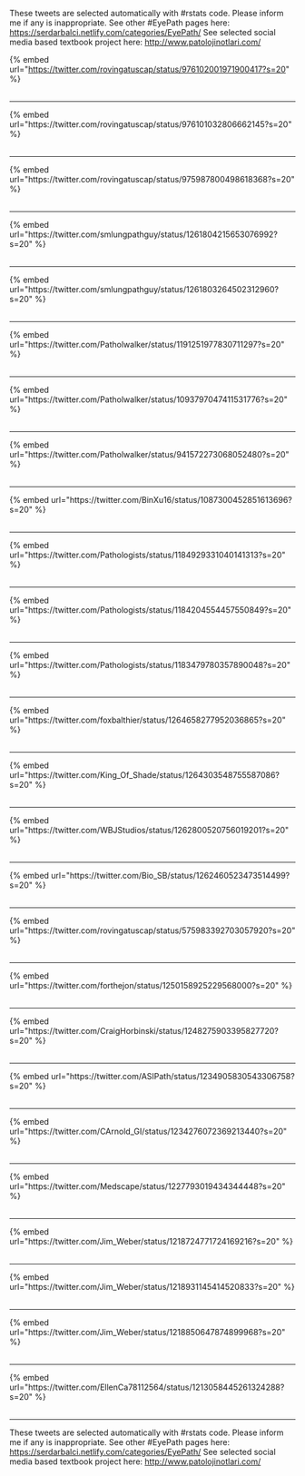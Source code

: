 

These tweets are selected automatically with #rstats code. Please inform me if any is inappropriate.
See other #EyePath pages here: https://serdarbalci.netlify.com/categories/EyePath/ 
See selected social media based textbook project here: http://www.patolojinotlari.com/

{% embed url="https://twitter.com/rovingatuscap/status/976102001971900417?s=20" %}<br>
<br>
<hr>
{% embed url="https://twitter.com/rovingatuscap/status/976101032806662145?s=20" %}<br>
<br>
<hr>
{% embed url="https://twitter.com/rovingatuscap/status/975987800498618368?s=20" %}<br>
<br>
<hr>
{% embed url="https://twitter.com/smlungpathguy/status/1261804215653076992?s=20" %}<br>
<br>
<hr>
{% embed url="https://twitter.com/smlungpathguy/status/1261803264502312960?s=20" %}<br>
<br>
<hr>
{% embed url="https://twitter.com/Patholwalker/status/1191251977830711297?s=20" %}<br>
<br>
<hr>
{% embed url="https://twitter.com/Patholwalker/status/1093797047411531776?s=20" %}<br>
<br>
<hr>
{% embed url="https://twitter.com/Patholwalker/status/941572273068052480?s=20" %}<br>
<br>
<hr>
{% embed url="https://twitter.com/BinXu16/status/1087300452851613696?s=20" %}<br>
<br>
<hr>
{% embed url="https://twitter.com/Pathologists/status/1184929331040141313?s=20" %}<br>
<br>
<hr>
{% embed url="https://twitter.com/Pathologists/status/1184204554457550849?s=20" %}<br>
<br>
<hr>
{% embed url="https://twitter.com/Pathologists/status/1183479780357890048?s=20" %}<br>
<br>
<hr>
{% embed url="https://twitter.com/foxbalthier/status/1264658277952036865?s=20" %}<br>
<br>
<hr>
{% embed url="https://twitter.com/King_Of_Shade/status/1264303548755587086?s=20" %}<br>
<br>
<hr>
{% embed url="https://twitter.com/WBJStudios/status/1262800520756019201?s=20" %}<br>
<br>
<hr>
{% embed url="https://twitter.com/Bio_SB/status/1262460523473514499?s=20" %}<br>
<br>
<hr>
{% embed url="https://twitter.com/rovingatuscap/status/575983392703057920?s=20" %}<br>
<br>
<hr>
{% embed url="https://twitter.com/forthejon/status/1250158925229568000?s=20" %}<br>
<br>
<hr>
{% embed url="https://twitter.com/CraigHorbinski/status/1248275903395827720?s=20" %}<br>
<br>
<hr>
{% embed url="https://twitter.com/ASIPath/status/1234905830543306758?s=20" %}<br>
<br>
<hr>
{% embed url="https://twitter.com/CArnold_GI/status/1234276072369213440?s=20" %}<br>
<br>
<hr>
{% embed url="https://twitter.com/Medscape/status/1227793019434344448?s=20" %}<br>
<br>
<hr>
{% embed url="https://twitter.com/Jim_Weber/status/1218724771724169216?s=20" %}<br>
<br>
<hr>
{% embed url="https://twitter.com/Jim_Weber/status/1218931145414520833?s=20" %}<br>
<br>
<hr>
{% embed url="https://twitter.com/Jim_Weber/status/1218850647874899968?s=20" %}<br>
<br>
<hr>
{% embed url="https://twitter.com/EllenCa78112564/status/1213058445261324288?s=20" %}<br>
<br>
<hr>


These tweets are selected automatically with #rstats code. Please inform me if any is inappropriate.
See other #EyePath pages here: https://serdarbalci.netlify.com/categories/EyePath/ 
See selected social media based textbook project here: http://www.patolojinotlari.com/

